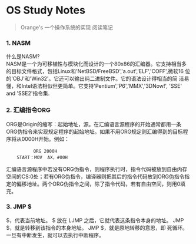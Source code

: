 # OS Study Notes
> Orange's 一个操作系统的实现 阅读笔记

### 1. NASM
什么是NASM?  
NASM是一个为可移植性与模块化而设计的一个80x86的汇编器。它支持相当多
的目标文件格式，包括Linux和'NetBSD/FreeBSD','a.out','ELF','COFF',微软16
位的'OBJ'和'Win32'。它还可以输出纯二进制文件。它的语法设计得相当的简
洁易懂，和Intel语法相似但更简单。它支持'Pentium','P6','MMX','3DNow!',
'SSE' and 'SSE2'指令集. 

### 2. 汇编指令ORG
ORG是Origin的缩写：起始地址，源。在汇编语言源程序的开始通常都用一条ORG伪指令来实现规定程序的起始地址。如果不用ORG规定则汇编得到的目标程序将从0000H开始。例如：
```Assembly
 　　      ORG 2000H 　　
    START：MOV  AX，#00H
```
汇编语言源程序中若没有ORG伪指令，则程序执行时，指令代码被放到自由内存空间的CS:0处；若有ORG伪指令，编译器则把其后的指令代码放到ORG伪指令指定的偏移地址。两个ORG伪指令之间，除了指令代码，若有自由空间，则用0填充。

### 3. JMP $
$，代表当前地址。
$ 放在 LJMP 之后，它就代表这条指令本身的地址。
JMP $，就是转移到该指令的本身地址。
JMP $，就是原地转移的意思，即 死循环。
一旦有中断发生，就可以去执行中断程序。

